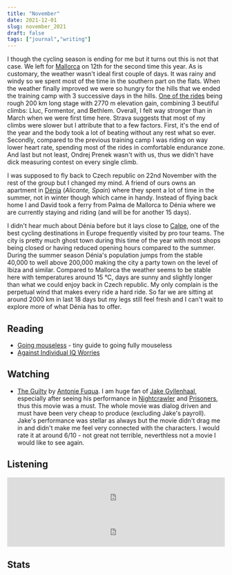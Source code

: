 ```yaml
---
title: "November"
date: 2021-12-01
slug: november_2021
draft: false
tags: ["journal","writing"]
---
```


I though the cycling season is ending for me but it turns out this is not that case. We left for [Mallorca](https://en.wikipedia.org/wiki/Mallorca) on 12th for the second time this year.
As is customary, the weather wasn't ideal first couple of days. It was rainy and windy so we spent most of the time in the southern part on the flats.
When the weather finally improved we were so hungry for the hills that we ended the training camp with 3 successive days in the hills.
[One of the rides](https://www.strava.com/activities/6279577097) being rough 200 km long stage with 2770 m elevation gain, combining 3 beutiful climbs: Lluc, Formentor, and Bethlem.
Overall, I felt way stronger than in March when we were first time here. Strava suggests that most of my climbs were slower but I attribute that
to a few factors. First, it's the end of the year and the body took a lot of beating without any rest what so ever. Secondly, compared to the previous
training camp I was riding on way lower heart rate, spending most of the rides in comfortable endurance zone. And last but not least, Ondrej Prenek wasn't
with us, thus we didn't have dick measuring contest on every single climb.

I was supposed to fly back to Czech republic on 22nd November with the rest of the group but I changed my mind. A friend of ours owns an apartment in [Dénia](https://en.wikipedia.org/wiki/D%C3%A9nia)
(_Alicante, Spain_) where they spent a lot of time in the summer, not in winter though which came in handy. Instead of flying back home I and David took a ferry
from Palma de Mallorca to Dénia where we are currently staying and riding (and will be for another 15 days).

I didn't hear much about Dénia before but it lays close to [Calpe](https://en.wikipedia.org/wiki/Calpe), one of the best cycling destinations in Europe frequently visited by pro tour teams.
The city is pretty much ghost town during this time of the year with most shops being closed or having reduced opening hours compared to the summer.
During the summer season Dénia's population jumps from the stable 40,000 to well above 200,000 making the city a party town on the level of Ibiza and similar.
Compared to Mallorca the weather seems to be stable here with temperatures around 15 °C, days are sunny and slightly longer than what we could enjoy back in Czech republic.
My only complain is the perpetual wind that makes every ride a hard ride. So far we are sitting at around 2000 km in last 18 days but my legs still feel fresh
and I can't wait to explore more of what Dénia has to offer.

## Reading

- [Going mouseless](https://felipecortez.net/blog/mouseless.html) - tiny guide to going fully mouseless
- [Against Individual IQ Worries](https://slatestarcodex.com/2017/09/27/against-individual-iq-worries/)

## Watching

- [The Guilty](https://www.imdb.com/title/tt9421570/) by [Antonie Fuqua](https://www.imdb.com/name/nm0298807/). I am huge fan of [Jake Gyllenhaal](https://www.imdb.com/name/nm0350453/), especially after seeing his performance in [Nightcrawler](https://www.imdb.com/title/tt2872718/)
  and [Prisoners](https://www.imdb.com/title/tt1392214/), thus this movie was a must. The whole movie was dialog driven and must have been very cheap to produce (excluding Jake's payroll). Jake's performance was stellar as always
  but the movie didn't drag me in and didn't make me feel very connected with the characters. I would rate it at around 6/10 - not great not terrible, neverthless not a movie I would like to see again.

## Listening

<iframe src="https://open.spotify.com/embed/track/0J3SIAOndpL1MS2Vq2RMQ9?utm_source=generator" width="100%" height="80" frameBorder="0" allowfullscreen="" allow="autoplay; clipboard-write; encrypted-media; fullscreen; picture-in-picture"></iframe>
<iframe src="https://open.spotify.com/embed/track/0ucdnfv1uvBcvmlFZbP94y?utm_source=generator&theme=0" width="100%" height="80" frameBorder="0" allowfullscreen="" allow="autoplay; clipboard-write; encrypted-media; fullscreen; picture-in-picture"></iframe>

## Stats

